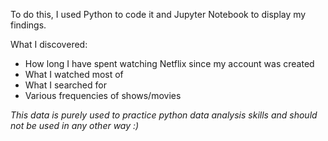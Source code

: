 To do this, I used Python to code it and Jupyter Notebook to display my findings.

What I discovered:
- How long I have spent watching Netflix since my account was created
- What I watched most of
- What I searched for
- Various frequencies of shows/movies

*This data is purely used to practice python data analysis skills and should not be used in any other way :)*

